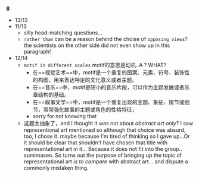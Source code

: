 **8**

- 13/13
- 11/13
	- silly head-matching questions...
	- `rather than` can be a reason behind the choise of `opposing views`? the scientists on the other side did not even show up in this paragraph!
- 12/14
	- `motif in different scales` motif的意思是动机..A ? WHAT? 
		- 在==视觉艺术==中，motif是一个重复的图案、元素、符号、装饰性的构图，用来表达特定的文化意义或者主题。
		- 在==音乐==中，motif是短小的音乐片段，可以作为主题发展或者乐章结构的基础。
		- 在==叙事文学==中，motif是一个重复出现的主题、象征、情节或细节，常常强化故事的主题或角色的性格特征，
		- sorry for not knowing that
	- 这题太抽象了，and I thought it was not about *abstract art only*? I saw representional art mentioned so although that choice was absurd, too, I chose it. maybe because I'm tired of thinking so I gave up...Or it should be clear that shouldn't have chosen that title with representational art in it... Because it does not fit into the group.. sumimasen. So turns out the purpose of bringing up the topic of representational art *is to compare* with abstract art... and dispute a commonly mistaken thing.